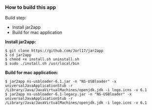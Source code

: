 ### How to build this app

Build step:
* Install jar2app
* Build for mac application

**Install jar2app:**

``` shell
$ git clone https://github.com/Jorl17/jar2app
$ cd jar2app
$ chmod +x install.sh uninstall.sh
$ sudo ./install.sh /usr/local/bin
```
**Build for mac application:**

``` shell
$ jar2app ns-usbloader-6.1.jar -n "NS-USBloader" -x universalJavaApplicationStub -r /Library/Java/JavaVirtualMachines/openjdk.jdk -i logo.icns -v 6.1
$ jar2app ns-usbloader-6.1-legacy.jar -n "NS-USBloader" -x universalJavaApplicationStub -r /Library/Java/JavaVirtualMachines/openjdk.jdk -i logo.icns -v 6.1
```
